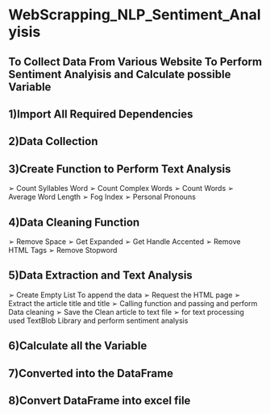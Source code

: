 # WebScrapping_NLP_Sentiment_Analyisis

## To Collect Data From Various Website To Perform Sentiment Analyisis and Calculate possible Variable

## 1)Import All Required Dependencies
## 2)Data Collection
## 3)Create Function to Perform Text Analysis
   ➢ Count Syllables Word
   ➢ Count Complex Words
   ➢ Count Words
   ➢ Average Word Length
   ➢ Fog Index
   ➢ Personal Pronouns
## 4)Data Cleaning Function
   ➢ Remove Space
   ➢ Get Expanded
   ➢ Get Handle Accented
   ➢ Remove HTML Tags
   ➢ Remove Stopword
## 5)Data Extraction and Text Analysis
   ➢ Create Empty List To append the data 
   ➢ Request the HTML page
   ➢ Extract the article title and title
   ➢ Calling function and passing and perform Data cleaning
   ➢ Save the Clean article to text file
   ➢ for text processing used TextBlob Library and perform sentiment analysis
## 6)Calculate all the Variable
## 7)Converted into the DataFrame
## 8)Convert DataFrame into excel file

